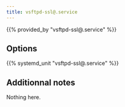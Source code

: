 ```yaml
---
title: vsftpd-ssl@.service
---
```


{{% provided_by "vsftpd-ssl@.service" %}}

## Options

{{% systemd_unit "vsftpd-ssl@.service" %}}

## Additionnal notes

Nothing here.
